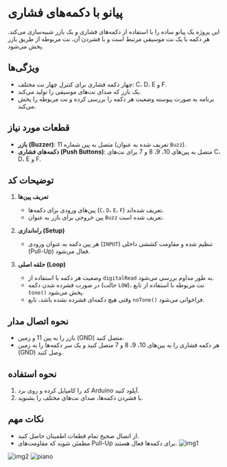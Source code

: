 
# پیانو با دکمه‌های فشاری

این پروژه یک پیانو ساده را با استفاده از دکمه‌های فشاری و یک بازر شبیه‌سازی می‌کند. هر دکمه با یک نت موسیقی مرتبط است و با فشردن آن، نت مربوطه از طریق بازر پخش می‌شود.

## ویژگی‌ها
- چهار دکمه فشاری برای کنترل چهار نت مختلف: C، D، E و F.
- یک بازر که صدای نت‌های موسیقی را تولید می‌کند.
- برنامه به صورت پیوسته وضعیت هر دکمه را بررسی کرده و نت مربوطه را پخش می‌کند.

## قطعات مورد نیاز
- **بازر (Buzzer)**: متصل به پین شماره 11 (تعریف شده به عنوان `Buzz`).
- **دکمه‌های فشاری (Push Buttons)**: متصل به پین‌های 10، 9، 8 و 7 برای نت‌های C، D، E و F.

## توضیحات کد
1. **تعریف پین‌ها**
    - پین‌های ورودی برای دکمه‌ها (`C`، `D`، `E`، `F`) تعریف شده‌اند.
    - پین خروجی برای بازر به عنوان `Buzz` تعریف شده است.

2. **راه‌اندازی (Setup)**
    - هر پین دکمه به عنوان ورودی (`INPUT`) تنظیم شده و مقاومت کششی داخلی (Pull-Up) فعال می‌شود.

3. **حلقه اصلی (Loop)**
    - وضعیت هر دکمه با استفاده از `digitalRead` به طور مداوم بررسی می‌شود.
    - در صورت فشرده شدن دکمه (حالت `LOW`)، نت مربوطه با استفاده از تابع `tone()` پخش می‌شود.
    - وقتی هیچ دکمه‌ای فشرده نشده باشد، تابع `noTone()` فراخوانی می‌شود.

## نحوه اتصال مدار
- بازر را به پین 11 و زمین (GND) متصل کنید.
- هر دکمه فشاری را به پین‌های 10، 9، 8 و 7 متصل کنید و یک سر دکمه‌ها را به زمین (GND) وصل کنید.

## نحوه استفاده
1. کد را کامپایل کرده و روی برد Arduino آپلود کنید.
2. با فشردن دکمه‌ها، صدای نت‌های مختلف را بشنوید.

## نکات مهم
- از اتصال صحیح تمام قطعات اطمینان حاصل کنید.
- مطمئن شوید که مقاومت‌های Pull-Up برای دکمه‌ها فعال هستند.
![img1](https://github.com/user-attachments/assets/6d78e2cb-fdea-433a-8295-881d30d49ce1)

![img2](https://github.com/user-attachments/assets/9cac55e7-2c3f-4f2b-9d73-b5ca823aeb6d)
![piano](https://github.com/user-attachments/assets/afb969f3-7be2-4b52-bce2-056a7468dc5a)






